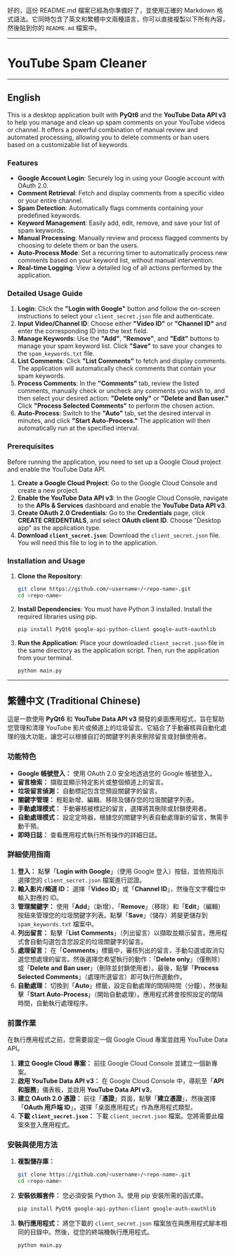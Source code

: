 好的，這份 README.md 檔案已經為你準備好了，並使用正確的 Markdown 格式語法。它同時包含了英文和繁體中文兩種語言，你可以直接複製以下所有內容，然後貼到你的 `README.md` 檔案中。

-----

# YouTube Spam Cleaner

-----

## English

This is a desktop application built with **PyQt6** and the **YouTube Data API v3** to help you manage and clean up spam comments on your YouTube videos or channel. It offers a powerful combination of manual review and automated processing, allowing you to delete comments or ban users based on a customizable list of keywords.

### Features

  - **Google Account Login**: Securely log in using your Google account with OAuth 2.0.
  - **Comment Retrieval**: Fetch and display comments from a specific video or your entire channel.
  - **Spam Detection**: Automatically flags comments containing your predefined keywords.
  - **Keyword Management**: Easily add, edit, remove, and save your list of spam keywords.
  - **Manual Processing**: Manually review and process flagged comments by choosing to delete them or ban the users.
  - **Auto-Process Mode**: Set a recurring timer to automatically process new comments based on your keyword list, without manual intervention.
  - **Real-time Logging**: View a detailed log of all actions performed by the application.

### Detailed Usage Guide

1.  **Login**: Click the **"Login with Google"** button and follow the on-screen instructions to select your `client_secret.json` file and authenticate.
2.  **Input Video/Channel ID**: Choose either **"Video ID"** or **"Channel ID"** and enter the corresponding ID into the text field.
3.  **Manage Keywords**: Use the **"Add"**, **"Remove"**, and **"Edit"** buttons to manage your spam keyword list. Click **"Save"** to save your changes to the `spam_keywords.txt` file.
4.  **List Comments**: Click **"List Comments"** to fetch and display comments. The application will automatically check comments that contain your spam keywords.
5.  **Process Comments**: In the **"Comments"** tab, review the listed comments, manually check or uncheck any comments you wish to, and then select your desired action: **"Delete only"** or **"Delete and Ban user."** Click **"Process Selected Comments"** to perform the chosen action.
6.  **Auto-Process**: Switch to the **"Auto"** tab, set the desired interval in minutes, and click **"Start Auto-Process."** The application will then automatically run at the specified interval.

### Prerequisites

Before running the application, you need to set up a Google Cloud project and enable the YouTube Data API.

1.  **Create a Google Cloud Project**: Go to the Google Cloud Console and create a new project.
2.  **Enable the YouTube Data API v3**: In the Google Cloud Console, navigate to the **APIs & Services** dashboard and enable the **YouTube Data API v3**.
3.  **Create OAuth 2.0 Credentials**: Go to the **Credentials** page, click **CREATE CREDENTIALS**, and select **OAuth client ID**. Choose "Desktop app" as the application type.
4.  **Download `client_secret.json`**: Download the `client_secret.json` file. You will need this file to log in to the application.

### Installation and Usage

1.  **Clone the Repository**:

    ```bash
    git clone https://github.com/<username>/<repo-name>.git
    cd <repo-name>
    ```

2.  **Install Dependencies**:
    You must have Python 3 installed. Install the required libraries using pip.

    ```bash
    pip install PyQt6 google-api-python-client google-auth-oauthlib
    ```

3.  **Run the Application**:
    Place your downloaded `client_secret.json` file in the same directory as the application script. Then, run the application from your terminal.

    ```bash
    python main.py
    ```

-----

## 繁體中文 (Traditional Chinese)

這是一款使用 **PyQt6** 和 **YouTube Data API v3** 開發的桌面應用程式，旨在幫助您管理和清理 YouTube 影片或頻道上的垃圾留言。它結合了手動審核與自動化處理的強大功能，讓您可以根據自訂的關鍵字列表來刪除留言或封鎖使用者。

### 功能特色

  - **Google 帳號登入：** 使用 OAuth 2.0 安全地透過您的 Google 帳號登入。
  - **留言檢索：** 擷取並顯示特定影片或整個頻道上的留言。
  - **垃圾留言偵測：** 自動標記包含您預設關鍵字的留言。
  - **關鍵字管理：** 輕鬆新增、編輯、移除及儲存您的垃圾關鍵字列表。
  - **手動處理模式：** 手動審核被標記的留言，選擇將其刪除或封鎖使用者。
  - **自動處理模式：** 設定定時器，根據您的關鍵字列表自動處理新的留言，無需手動干預。
  - **即時日誌：** 查看應用程式執行所有操作的詳細日誌。

### 詳細使用指南

1.  **登入：** 點擊「**Login with Google**」（使用 Google 登入）按鈕，並依照指示選擇您的 `client_secret.json` 檔案進行認證。
2.  **輸入影片/頻道 ID：** 選擇「**Video ID**」或「**Channel ID**」，然後在文字欄位中輸入對應的 ID。
3.  **管理關鍵字：** 使用「**Add**」（新增）、「**Remove**」（移除）和「**Edit**」（編輯）按鈕來管理您的垃圾關鍵字列表。點擊「**Save**」（儲存）將變更儲存到 `spam_keywords.txt` 檔案中。
4.  **列出留言：** 點擊「**List Comments**」（列出留言）以擷取並顯示留言。應用程式會自動勾選包含您設定的垃圾關鍵字的留言。
5.  **處理留言：** 在「**Comments**」標籤中，審核列出的留言，手動勾選或取消勾選您想處理的留言。然後選擇您希望執行的動作：「**Delete only**」（僅刪除）或「**Delete and Ban user**」（刪除並封鎖使用者）。最後，點擊「**Process Selected Comments**」（處理所選留言）即可執行所選動作。
6.  **自動處理：** 切換到「**Auto**」標籤，設定自動處理的間隔時間（分鐘），然後點擊「**Start Auto-Process**」（開始自動處理）。應用程式將會按照設定的間隔時間，自動執行處理程序。

### 前置作業

在執行應用程式之前，您需要設定一個 Google Cloud 專案並啟用 YouTube Data API。

1.  **建立 Google Cloud 專案：** 前往 Google Cloud Console 並建立一個新專案。
2.  **啟用 YouTube Data API v3：** 在 Google Cloud Console 中，導航至「**API 和服務**」儀表板，並啟用 **YouTube Data API v3**。
3.  **建立 OAuth 2.0 憑證：** 前往「**憑證**」頁面，點擊「**建立憑證**」，然後選擇「**OAuth 用戶端 ID**」。選擇「桌面應用程式」作為應用程式類型。
4.  **下載 `client_secret.json`：** 下載 `client_secret.json` 檔案。您將需要此檔案來登入應用程式。

### 安裝與使用方法

1.  **複製儲存庫：**

    ```bash
    git clone https://github.com/<username>/<repo-name>.git
    cd <repo-name>
    ```

2.  **安裝依賴套件：**
    您必須安裝 Python 3。使用 pip 安裝所需的函式庫。

    ```bash
    pip install PyQt6 google-api-python-client google-auth-oauthlib
    ```

3.  **執行應用程式：**
    將您下載的 `client_secret.json` 檔案放在與應用程式腳本相同的目錄中。然後，從您的終端機執行應用程式。

    ```bash
    python main.py
    ```